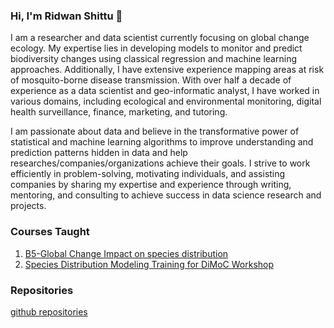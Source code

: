 ### Hi, I'm Ridwan Shittu 👋
I am a researcher and data scientist currently focusing on global change ecology. My expertise lies in developing models to monitor and predict biodiversity changes using classical regression and machine learning approaches. Additionally, I have extensive experience mapping areas at risk of mosquito-borne disease transmission. With over half a decade of experience as a data scientist and geo-informatic analyst, I have worked in various domains, including ecological and environmental monitoring, digital health surveillance, finance, marketing, and tutoring. 

I am passionate about data and believe in the transformative power of statistical and machine learning algorithms to improve understanding and prediction patterns hidden in data and help researches/companies/organizations achieve their goals.
I strive to work efficiently in problem-solving, motivating individuals, and assisting companies by sharing my expertise and experience through writing, mentoring, and consulting to achieve success in data science research and projects.

### Courses Taught
1. [B5-Global Change Impact on species distribution](https://github.com/ridwanshittu/B5_Global_Change_SDM)
2. [Species Distribution Modeling Training for DiMoC Workshop](https://github.com/ridwanshittu/SDM-DiMoC-Workshop1)
   
### Repositories 
[github repositories](https://github.com/ridwanshittu?tab=repositories)







<!--
**ridwanshittu/ridwanshittu** is a ✨ _special_ ✨ repository because its `README.md` (this file) appears on your GitHub profile.

Here are some ideas to get you started:

- 🔭 
- 🌱 I’m currently learning ...
- 👯 I’m looking to collaborate on ...
- 🤔 I’m looking for help with ...
- 💬 Ask me about ...
- 📫 How to reach me: ...
- 😄 Pronouns: ...
- ⚡ Fun fact: ...
-->
